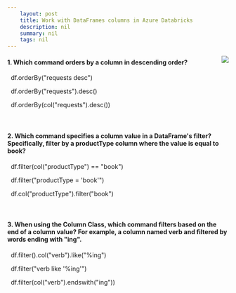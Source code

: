 ```yaml
---
    layout: post
    title: Work with DataFrames columns in Azure Databricks 
    description: nil
    summary: nil
    tags: nil
---
```



 <a target="_blank" href="https://docs.microsoft.com/en-us/learn/modules/work-dataframes-columns-azure-databricks/5-knowledge-check/"><i class="fas fa-external-link-alt"></i> </a>
 <img align="right" src="https://docs.microsoft.com/en-us/learn/achievements/work-dataframes-columns-azure-databricks.svg">
####  1. Which command orders by a column in descending order?


<i class='far fa-square'></i> &nbsp;&nbsp;df.orderBy("requests desc")

<i class='far fa-square'></i> &nbsp;&nbsp;df.orderBy("requests").desc()

<i class='fas fa-check-square' style='color: Dodgerblue;'></i> &nbsp;&nbsp;df.orderBy(col("requests").desc())
<br />
<br />
<br />

####  2. Which command specifies a column value in a DataFrame's filter? Specifically, filter by a productType column where the value is equal to book?


<i class='fas fa-check-square' style='color: Dodgerblue;'></i> &nbsp;&nbsp;df.filter(col("productType") == "book")

<i class='far fa-square'></i> &nbsp;&nbsp;df.filter("productType = 'book'")

<i class='far fa-square'></i> &nbsp;&nbsp;df.col("productType").filter("book")
<br />
<br />
<br />

####  3. When using the Column Class, which command filters based on the end of a column value? For example, a column named verb and filtered by words ending with "ing".


<i class='far fa-square'></i> &nbsp;&nbsp;df.filter().col("verb").like("\%ing")

<i class='far fa-square'></i> &nbsp;&nbsp;df.filter("verb like '\%ing'")

<i class='fas fa-check-square' style='color: Dodgerblue;'></i> &nbsp;&nbsp;df.filter(col("verb").endswith("ing"))
<br />
<br />
<br />
